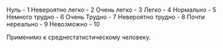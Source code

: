 Нуль - 1 
Невероятно легко - 2
Очень легко - 3
Легко - 4
Нормально - 5 
Немного трудно - 6
Очень Трудно - 7
Невероятно трудно - 8
Почти нереально - 9
Невозможно - 10

Применимо к среднестатистическому человеку.
